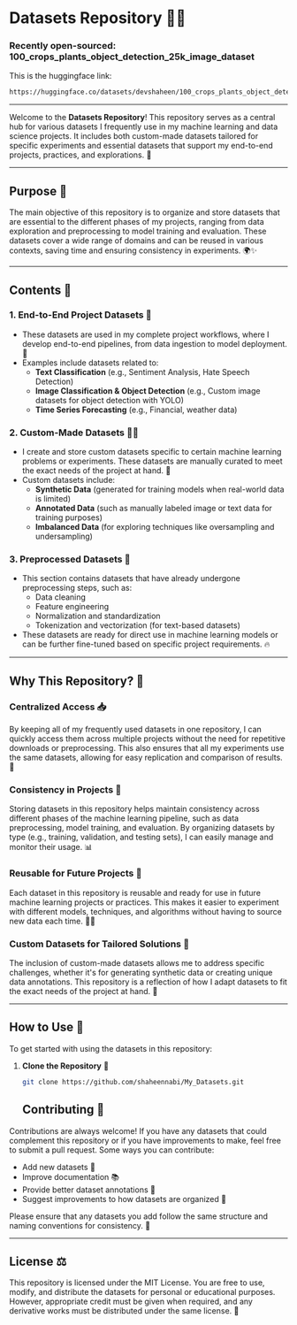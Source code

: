 # Datasets Repository 🚀🎉

### Recently open-sourced: 100_crops_plants_object_detection_25k_image_dataset
    
This is the huggingface link: 
```bash
https://huggingface.co/datasets/devshaheen/100_crops_plants_object_detection_25k_image_dataset
``` 
---
Welcome to the **Datasets Repository**! This repository serves as a central hub for various datasets I frequently use in my machine learning and data science projects. It includes both custom-made datasets tailored for specific experiments and essential datasets that support my end-to-end projects, practices, and explorations. 🎯

---

## Purpose 🎯

The main objective of this repository is to organize and store datasets that are essential to the different phases of my projects, ranging from data exploration and preprocessing to model training and evaluation. These datasets cover a wide range of domains and can be reused in various contexts, saving time and ensuring consistency in experiments. 🌍✨

---

## Contents 📂

### 1. **End-to-End Project Datasets** 🔄
   - These datasets are used in my complete project workflows, where I develop end-to-end pipelines, from data ingestion to model deployment. 🚀
   - Examples include datasets related to:
     - **Text Classification** (e.g., Sentiment Analysis, Hate Speech Detection)
     - **Image Classification & Object Detection** (e.g., Custom image datasets for object detection with YOLO)
     - **Time Series Forecasting** (e.g., Financial, weather data)

### 2. **Custom-Made Datasets** 🧑‍💻
   - I create and store custom datasets specific to certain machine learning problems or experiments. These datasets are manually curated to meet the exact needs of the project at hand. 🔨
   - Custom datasets include:
     - **Synthetic Data** (generated for training models when real-world data is limited)
     - **Annotated Data** (such as manually labeled image or text data for training purposes)
     - **Imbalanced Data** (for exploring techniques like oversampling and undersampling)

### 3. **Preprocessed Datasets** 🔧
   - This section contains datasets that have already undergone preprocessing steps, such as:
     - Data cleaning
     - Feature engineering
     - Normalization and standardization
     - Tokenization and vectorization (for text-based datasets)
   - These datasets are ready for direct use in machine learning models or can be further fine-tuned based on specific project requirements. 🔥

---

## Why This Repository? 🤔

### **Centralized Access** 📥
By keeping all of my frequently used datasets in one repository, I can quickly access them across multiple projects without the need for repetitive downloads or preprocessing. This also ensures that all my experiments use the same datasets, allowing for easy replication and comparison of results. 🔁

### **Consistency in Projects** 🔄
Storing datasets in this repository helps maintain consistency across different phases of the machine learning pipeline, such as data preprocessing, model training, and evaluation. By organizing datasets by type (e.g., training, validation, and testing sets), I can easily manage and monitor their usage. 📊

### **Reusable for Future Projects** 🔄
Each dataset in this repository is reusable and ready for use in future machine learning projects or practices. This makes it easier to experiment with different models, techniques, and algorithms without having to source new data each time. 🔄💡

### **Custom Datasets for Tailored Solutions** 🎨
The inclusion of custom-made datasets allows me to address specific challenges, whether it's for generating synthetic data or creating unique data annotations. This repository is a reflection of how I adapt datasets to fit the exact needs of the project at hand. 🌟

---

## How to Use 📜

To get started with using the datasets in this repository:

1. **Clone the Repository** 🚀
   ```bash
   git clone https://github.com/shaheennabi/My_Datasets.git
   ```



   ## Contributing 🎉

Contributions are always welcome! If you have any datasets that could complement this repository or if you have improvements to make, feel free to submit a pull request. Some ways you can contribute:
- Add new datasets 📂
- Improve documentation 📚
- Provide better dataset annotations 📝
- Suggest improvements to how datasets are organized 🔧

Please ensure that any datasets you add follow the same structure and naming conventions for consistency. 🤝

---

## License ⚖️

This repository is licensed under the MIT License. You are free to use, modify, and distribute the datasets for personal or educational purposes. However, appropriate credit must be given when required, and any derivative works must be distributed under the same license. 🖖
